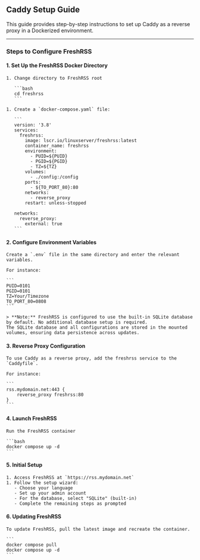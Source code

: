 ## Caddy Setup Guide

This guide provides step-by-step instructions to set up Caddy as a reverse proxy in a Dockerized environment.

---

### Steps to Configure FreshRSS

#### 1. Set Up the FreshRSS Docker Directory

	1. Change directory to FreshRSS root

	   ```bash
	   cd freshrss
	   ```

	1. Create a `docker-compose.yaml` file:

	   ```
	   version: '3.8'
	   services:
	     freshrss:
	       image: lscr.io/linuxserver/freshrss:latest
	       container_name: freshrss
	       environment:
	         - PUID=${PUID}
	         - PGID=${PGID}
	         - TZ=${TZ}
	       volumes:
	         - ./config:/config
	       ports:
	         - ${TO_PORT_80}:80
	       networks:
	         - reverse_proxy
	       restart: unless-stopped

	   networks:
	     reverse_proxy:
	       external: true
	   ```
#### 2. Configure Environment Variables

	Create a `.env` file in the same directory and enter the relevant variables. 

	For instance:

	```
	PUID=0101
	PGID=0101
	TZ=Your/Timezone
	TO_PORT_80=0808
	```

	> **Note:** FreshRSS is configured to use the built-in SQLite database by default. No additional database setup is required.
	The SQLite database and all configurations are stored in the mounted volumes, ensuring data persistence across updates.

#### 3. Reverse Proxy Configuration

	To use Caddy as a reverse proxy, add the freshrss service to the `Caddyfile`.

	For instance:

	```
	rss.mydomain.net:443 {
	    reverse_proxy freshrss:80
	}
	```
#### 4. Launch FreshRSS

	Run the FreshRSS container

	```bash
	docker compose up -d
	```
#### 5. Initial Setup

	1. Access FreshRSS at `https://rss.mydomain.net`
	1. Follow the setup wizard:
	   - Choose your language
	   - Set up your admin account
	   - For the database, select "SQLite" (built-in)
	   - Complete the remaining steps as prompted
#### 6. Updating FreshRSS

	To update FreshRSS, pull the latest image and recreate the container.

	```
	docker compose pull
	docker compose up -d
	```
